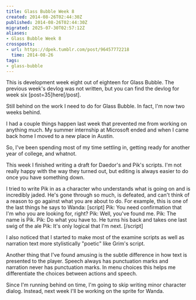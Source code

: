 ```yaml
---
title: Glass Bubble Week 8
created: 2014-08-26T02:44:30Z
published: 2014-08-26T02:44:30Z
migrated: 2025-07-30T02:57:12Z
aliases:
- Glass Bubble Week 8
crossposts:
- url: https://dpek.tumblr.com/post/96457772218
  time: 2014-08-26
tags:
- glass-bubble
---
```


This is development week eight out of eighteen for Glass Bubble. The previous week's devlog was not written, but you can find the devlog for week six [post=35]here[/post].

Still behind on the work I need to do for Glass Bubble. In fact, I'm now two weeks behind.

I had a couple things happen last week that prevented me from working on anything much. My summer internship at Microsoft ended and when I came back home I moved to a new place in Austin.

So, I've been spending most of my time settling in, getting ready for another year of college, and whatnot.

This week I finished writing a draft for Daedor's and Pik's scripts. I'm not really happy with the way they turned out, but editing is always easier to do once you have something down.

I tried to write Pik in as a character who understands what is going on and is incredibly jaded. He's gone through so much, is defeated, and can't think of a reason to go against what you are about to do. For example, this is one of the last things he says to Wanda:
[script]
Pik: You need confirmation that I'm who you are looking for, right?
Pik: Well, you've found me.
Pik: The name is Pik.
Pik: Do what you have to.
He turns his back and takes one last swig of the ale
Pik: It's only logical that I'm next.
[/script]

I also noticed that I started to make most of the examine scripts as well as narration text more stylistically "poetic" like Grim's script.

Another thing that I've found amusing is the subtle difference in how text is presented to the player. Speech always has punctuation marks and narration never has punctuation marks. In menu choices this helps me differentiate the choices between actions and speech.

Since I'm running behind on time, I'm going to skip writing minor character dialog. Instead, next week I'll be working on the sprite for Wanda.

